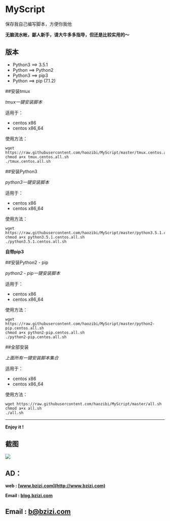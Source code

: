 # MyScript

保存我自己编写脚本，方便你我他

**无脑流水帐，鄙人新手，请大牛多多指导，但还是比较实用的～**

## 版本
* Python3 ==> 3.5.1
* Python ==> Python2
* Python3 ==> pip3
* Python ==> pip (7.1.2)

##安装tmux

*tmux一键安装脚本*

适用于：

* centos x86
* centos x86_64

使用方法：

```
wget https://raw.githubusercontent.com/haozibi/MyScript/master/tmux.centos.all.sh
chmod a+x tmux.centos.all.sh 
./tmux.centos.all.sh
```

##安装Python3

*python3一键安装脚本*

适用于：

* centos x86
* centos x86_64

使用方法：

```
wget https://raw.githubusercontent.com/haozibi/MyScript/master/python3.5.1.centos.all.sh
chmod a+x python3.5.1.centos.all.sh 
./python3.5.1.centos.all.sh
```

**自带pip3**

##安装Python2 - pip

*python2 - pip一键安装脚本*

适用于：

* centos x86
* centos x86_64

使用方法：

```
wget https://raw.githubusercontent.com/haozibi/MyScript/master/python2-pip.centos.all.sh
chmod a+x python2-pip.centos.all.sh
./python2-pip.centos.all.sh
```

##全部安装

*上面所有一键安装脚本集合*

适用于：

* centos x86
* centos x86_64

使用方法：

```
wget https://raw.githubusercontent.com/haozibi/MyScript/master/all.sh
chmod a+x all.sh
./all.sh
```

***

**Enjoy it !**

## 截图
![](http://i11.tietuku.com/5c5d0ebcaf225ca0s.png)

## AD：
**web : [www.bzizi.com](http://www.bzizi.com)**

**Email : [blog.bzizi.com](http://blog.bzizi.com)**

## Email : [b@bzizi.com](mailto:b@bzizi.com)


